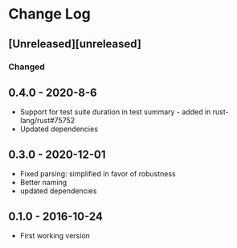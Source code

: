 # Change Log

## [Unreleased][unreleased]

### Changed

## 0.4.0 - 2020-8-6
- Support for test suite duration in test summary - added in rust-lang/rust#75752
- Updated dependencies

## 0.3.0 - 2020-12-01

- Fixed parsing: simplified in favor of robustness
- Better naming
- updated dependencies

## 0.1.0 - 2016-10-24

- First working version
